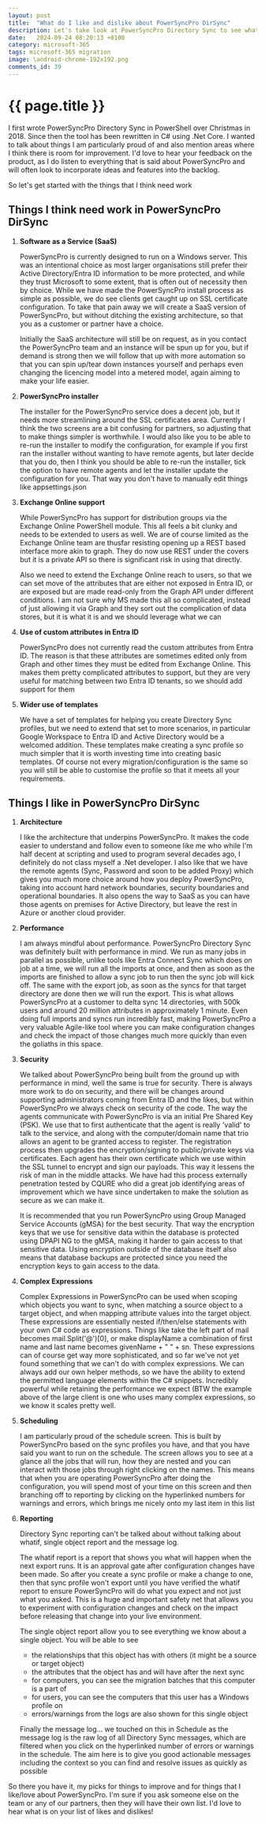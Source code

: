 ```yaml
---
layout: post
title:  "What do I like and dislike about PowerSyncPro DirSync"
description: Let's take look at PowerSyncPro Directory Sync to see what I like about the product, and which features need more work
date:   2024-09-24 08:20:13 +0100
category: microsoft-365
tags: microsoft-365 migration
image: \android-chrome-192x192.png
comments_id: 39
---
```

<h1>{{ page.title }}</h1>

I first wrote PowerSyncPro Directory Sync in PowerShell over Christmas in 2018.  Since then the tool has been rewritten in C# using .Net Core.   I wanted to talk about things I am particularly proud of and also mention areas where I think there is room for improvement.   I'd love to hear your feedback on the product, as I do listen to everything that is said about PowerSyncPro and will often look to incorporate ideas and features into the backlog.

So let's get started with the things that I think need work

## Things I think need work in PowerSyncPro DirSync

1. **Software as a Service (SaaS)**

    PowerSyncPro is currently designed to run on a Windows server.  This was an intentional choice as most larger organisations still prefer their Active Directory/Entra ID information to be more protected, and while they trust Microsoft to some extent, that is often out of necessity then by choice.  While we have made the PowerSyncPro install process as simple as possible, we do see clients get caught up on SSL certificate configuration.   To take that pain away we will create a SaaS version of PowerSyncPro, but without ditching the existing architecture, so that you as a customer or partner have a choice.

    Initially the SaaS architecture will still be on request, as in you contact the PowerSyncPro team and an instance will be spun up for you, but if demand is strong then we will follow that up with more automation so that you can spin up/tear down instances yourself and perhaps even changing the licencing model into a metered model, again aiming to make your life easier.

2. **PowerSyncPro installer**

    The installer for the PowerSyncPro service does a decent job, but it needs more streamlining around the SSL certificates area.  Currently I think the two screens are a bit confusing for partners, so adjusting that to make things simpler is worthwhile.  I would also like you to be able to re-run the installer to modify the configuration, for example if you first ran the installer without wanting to have remote agents, but later decide that you do, then I think you should be able to re-run the installer, tick the option to have remote agents and let the installer update the configuration for you.  That way you don't have to manually edit things like appsettings.json

3. **Exchange Online support**

    While PowerSyncPro has support for distribution groups via the Exchange Online PowerShell module.  This all feels a bit clunky and needs to be extended to users as well.  We are of course limited as the Exchange Online team are thusfar resisting opening up a REST based interface more akin to graph.  They do now use REST under the covers but it is a private API so there is significant risk in using that directly.  

    Also we need to extend the Exchange Online reach to users, so that we can set move of the attributes that are either not exposed in Entra ID, or are exposed but are made read-only from the Graph API under different conditions.  I am not sure why MS made this all so complicated, instead of just allowing it via Graph and they sort out the complication of data stores, but it is what it is and we should leverage what we can

4. **Use of custom attributes in Entra ID**

    PowerSyncPro does not currently read the custom attributes from Entra ID.  The reason is that these attributes are sometimes edited only from Graph and other times they must be edited from Exchange Online.  This makes them pretty complicated attributes to support, but they are very useful for matching between two Entra ID tenants, so we should add support for them

5. **Wider use of templates**

    We have a set of templates for helping you create Directory Sync profiles, but we need to extend that set to more scenarios, in particular Google Workspace to Entra ID and Active Directory would be a welcomed addition.   These templates make creating a sync profile so much simpler that it is worth investing time into creating basic templates.   Of course not every migration/configuration is the same so you will still be able to customise the profile so that it meets all your requirements.

## Things I like in PowerSyncPro DirSync

1. **Architecture**

    I like the architecture that underpins PowerSyncPro.  It makes the code easier to understand and follow even to someone like me who while I'm half decent at scripting and used to program several decades ago, I definitely do not class myself a .Net developer.  I also like that we have the remote agents (Sync, Password and soon to be added Proxy) which gives you much more choice around how you deploy PowerSyncPro, taking into account hard network boundaries, security boundaries and operational boundaries.  It also opens the way to SaaS as you can have those agents on premises for Active Directory, but leave the rest in Azure or another cloud provider.

2. **Performance**

    I am always mindful about performance.  PowerSyncPro Directory Sync was definitely built with performance in mind.   We run as many jobs in parallel as possible, unlike tools like Entra Connect Sync which does on job at a time, we will run all the imports at once, and then as soon as the imports are finished to allow a sync job to run then the sync job will kick off. The same with the export job, as soon as the syncs for that target directory are done then we will run the export.   This is what allows PowerSyncPro at a customer to delta sync 14 directories, with 500k users and around 20 million attributes in approximately 1 minute.  Even doing full imports and syncs run incredibly fast, making PowerSyncPro a very valuable Agile-like tool where you can make configuration changes and check the impact of those changes much more quickly than even the goliaths in this space.

3. **Security**

    We talked about PowerSyncPro being built from the ground up with performance in mind, well the same is true for security.   There is always more work to do on security, and there will be changes around supporting administrators coming from Entra ID and the likes, but within PowerSyncPro we always check on security of the code.   The way the agents communicate with PowerSyncPro is via an initial Pre Shared Key (PSK).  We use that to first authenticate that the agent is really 'valid' to talk to the service, and along with the computer/domain name that trio allows an agent to be granted access to register.  The registration process then upgrades the encryption/signing to public/private keys via certificates.  Each agent has their own certificate which we use within the SSL tunnel to encrypt and sign our payloads.   This way it lessens the risk of man in the middle attacks.   We have had this process externally penetration tested by CQURE who did a great job identifying areas of improvement which we have since undertaken to make the solution as secure as we can make it.

    It is recommended that you run PowerSyncPro using Group Managed Service Accounts (gMSA) for the best security.  That way the encryption keys that we use for sensitive data within the database is protected using DPAPI NG to the gMSA, making it harder to gain access to that sensitive data.  Using encryption outside of the database itself also means that database backups are protected since you need the encryption keys to gain access to the data.

4. **Complex Expressions**

    Complex Expressions in PowerSyncPro can be used when scoping which objects you want to sync, when matching a source object to a target object, and when mapping attribute values into the target object.   These expressions are essentially nested if/then/else statements with your own C# code as expressions.   Things like take the left part of mail becomes mail.Split('@')[0], or make displayName a combination of first name and last name becomes givenName + " " + sn.   These expressions can of course get way more sophisticated, and so far we've not yet found something that we can't do with complex expressions.  We can always add our own helper methods, so we have the ability to extend the permitted language elements within the C# snippets.  Incredibly powerful while retaining the performance we expect (BTW the example above of the large client is one who uses many complex expressions, so we know it scales pretty well.

5. **Scheduling**

    I am particularly proud of the schedule screen.  This is built by PowerSyncPro based on the sync profiles you have, and that you have said you want to run on the schedule.   The screen allows you to see at a glance all the jobs that will run, how they are nested and you can interact with those jobs through right clicking on the names.   This means that when you are operating PowerSyncPro after doing the configuration, you will spend most of your time on this screen and then branching off to reporting by clicking on the hyperlinked numbers for warnings and errors, which brings me nicely onto my last item in this list

6. **Reporting**

    Directory Sync reporting can't be talked about without talking about whatif, single object report and the message log.   

    The whatif report is a report that shows you what will happen when the next export runs.  It is an approval gate after configuration changes have been made.  So after you create a sync profile or make a change to one, then that sync profile won't export until you have verified the whatif report to ensure PowerSyncPro will do what you expect and not just what you asked.  This is a huge and important safety net that allows you to experiment with configuration changes and check on the impact before releasing that change into your live environment.

    The single object report allow you to see everything we know about a single object.   You will be able to see 
    * the relationships that this object has with others (it might be a source or target object)
    * the attributes that the object has and will have after the next sync
    * for computers, you can see the migration batches that this computer is a part of
    * for users, you can see the computers that this user has a Windows profile on
    * errors/warnings from the logs are also shown for this single object

    Finally the message log...  we touched on this in Schedule as the message log is the raw log of all Directory Sync messages, which are filtered when you click on the hyperlinked number of errors or warnings in the schedule.  The aim here is to give you good actionable messages including the context so you can find and resolve issues as quickly as possible


So there you have it, my picks for things to improve and for things that I like/love about PowerSyncPro.   I'm sure if you ask someone else on the team or any of our partners, then they will have their own list.  I'd love to hear what is on your list of likes and dislikes!
